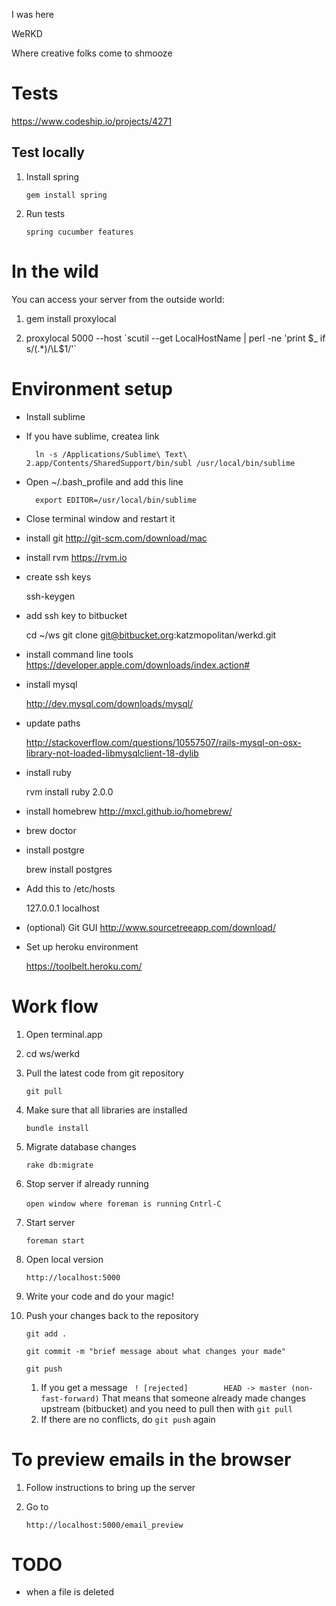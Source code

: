 I was here

WeRKD

Where creative folks come to shmooze

# Tests

https://www.codeship.io/projects/4271

## Test locally

1. Install spring

    `gem install spring`

1. Run tests

    `spring cucumber features`

# In the wild

You can access your server from the outside world:

1. gem install proxylocal

2. proxylocal 5000 --host \`scutil --get LocalHostName | perl -ne 'print $_ if s/(.*)/\L$1/'\`

# Environment setup

- Install sublime
- If you have sublime, createa link

        ln -s /Applications/Sublime\ Text\ 2.app/Contents/SharedSupport/bin/subl /usr/local/bin/sublime

- Open ~/.bash_profile and add this line

        export EDITOR=/usr/local/bin/sublime

- Close terminal window and restart it
- install git http://git-scm.com/download/mac
- install rvm https://rvm.io
- create ssh keys

	ssh-keygen

- add ssh key to bitbucket

	cd ~/ws
	git clone git@bitbucket.org:katzmopolitan/werkd.git

- install command line tools https://developer.apple.com/downloads/index.action#
- install mysql

	http://dev.mysql.com/downloads/mysql/

- update paths

    http://stackoverflow.com/questions/10557507/rails-mysql-on-osx-library-not-loaded-libmysqlclient-18-dylib

- install ruby

	rvm install ruby 2.0.0

- install homebrew http://mxcl.github.io/homebrew/
- brew doctor
- install postgre

	brew install postgres

- Add this to /etc/hosts

    127.0.0.1 localhost

- (optional) Git GUI http://www.sourcetreeapp.com/download/
- Set up heroku environment

    https://toolbelt.heroku.com/



# Work flow

1. Open terminal.app
2. cd ws/werkd
3. Pull the latest code from git repository

	`git pull`

4. Make sure that all libraries are installed

    `bundle install`

5. Migrate database changes

    `rake db:migrate`

6. Stop server if already running

    `open window where foreman is running`
    `Cntrl-C`

7. Start server

	`foreman start`

8. Open local version

    `http://localhost:5000`

9. Write your code and do your magic!

10. Push your changes back to the repository

    `git add .`

	`git commit -m "brief message about what changes your made"`

	`git push`

    1. If you get a message
	` ! [rejected]        HEAD -> master (non-fast-forward)`
	That means that someone already made changes upstream (bitbucket) and you need to pull then with `git pull`
	2. If there are no conflicts, do `git push` again

# To preview emails in the browser

1. Follow instructions to bring up the server
2. Go to

    `http://localhost:5000/email_preview`

# TODO
- when a file is deleted
